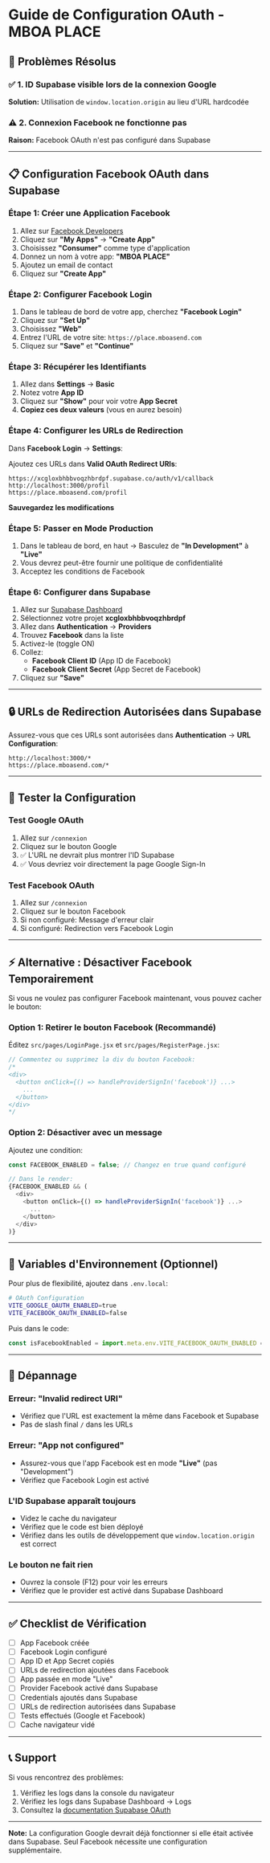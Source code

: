 # Guide de Configuration OAuth - MBOA PLACE

## 🔧 Problèmes Résolus

### ✅ 1. ID Supabase visible lors de la connexion Google
**Solution:** Utilisation de `window.location.origin` au lieu d'URL hardcodée

### ⚠️ 2. Connexion Facebook ne fonctionne pas
**Raison:** Facebook OAuth n'est pas configuré dans Supabase

---

## 📋 Configuration Facebook OAuth dans Supabase

### Étape 1: Créer une Application Facebook

1. Allez sur [Facebook Developers](https://developers.facebook.com/)
2. Cliquez sur **"My Apps"** → **"Create App"**
3. Choisissez **"Consumer"** comme type d'application
4. Donnez un nom à votre app: **"MBOA PLACE"**
5. Ajoutez un email de contact
6. Cliquez sur **"Create App"**

### Étape 2: Configurer Facebook Login

1. Dans le tableau de bord de votre app, cherchez **"Facebook Login"**
2. Cliquez sur **"Set Up"**
3. Choisissez **"Web"**
4. Entrez l'URL de votre site: `https://place.mboasend.com`
5. Cliquez sur **"Save"** et **"Continue"**

### Étape 3: Récupérer les Identifiants

1. Allez dans **Settings** → **Basic**
2. Notez votre **App ID**
3. Cliquez sur **"Show"** pour voir votre **App Secret**
4. **Copiez ces deux valeurs** (vous en aurez besoin)

### Étape 4: Configurer les URLs de Redirection

Dans **Facebook Login** → **Settings**:

Ajoutez ces URLs dans **Valid OAuth Redirect URIs**:
```
https://xcgloxbhbbvoqzhbrdpf.supabase.co/auth/v1/callback
http://localhost:3000/profil
https://place.mboasend.com/profil
```

**Sauvegardez les modifications**

### Étape 5: Passer en Mode Production

1. Dans le tableau de bord, en haut → Basculez de **"In Development"** à **"Live"**
2. Vous devrez peut-être fournir une politique de confidentialité
3. Acceptez les conditions de Facebook

### Étape 6: Configurer dans Supabase

1. Allez sur [Supabase Dashboard](https://app.supabase.com)
2. Sélectionnez votre projet **xcgloxbhbbvoqzhbrdpf**
3. Allez dans **Authentication** → **Providers**
4. Trouvez **Facebook** dans la liste
5. Activez-le (toggle ON)
6. Collez:
   - **Facebook Client ID** (App ID de Facebook)
   - **Facebook Client Secret** (App Secret de Facebook)
7. Cliquez sur **"Save"**

---

## 🔒 URLs de Redirection Autorisées dans Supabase

Assurez-vous que ces URLs sont autorisées dans **Authentication** → **URL Configuration**:

```
http://localhost:3000/*
https://place.mboasend.com/*
```

---

## 🧪 Tester la Configuration

### Test Google OAuth
1. Allez sur `/connexion`
2. Cliquez sur le bouton Google
3. ✅ L'URL ne devrait plus montrer l'ID Supabase
4. ✅ Vous devriez voir directement la page Google Sign-In

### Test Facebook OAuth
1. Allez sur `/connexion`
2. Cliquez sur le bouton Facebook
3. Si non configuré: Message d'erreur clair
4. Si configuré: Redirection vers Facebook Login

---

## ⚡ Alternative : Désactiver Facebook Temporairement

Si vous ne voulez pas configurer Facebook maintenant, vous pouvez cacher le bouton:

### Option 1: Retirer le bouton Facebook (Recommandé)

Éditez `src/pages/LoginPage.jsx` et `src/pages/RegisterPage.jsx`:

```javascript
// Commentez ou supprimez la div du bouton Facebook:
/*
<div>
  <button onClick={() => handleProviderSignIn('facebook')} ...>
    ...
  </button>
</div>
*/
```

### Option 2: Désactiver avec un message

Ajoutez une condition:

```javascript
const FACEBOOK_ENABLED = false; // Changez en true quand configuré

// Dans le render:
{FACEBOOK_ENABLED && (
  <div>
    <button onClick={() => handleProviderSignIn('facebook')} ...>
      ...
    </button>
  </div>
)}
```

---

## 📝 Variables d'Environnement (Optionnel)

Pour plus de flexibilité, ajoutez dans `.env.local`:

```bash
# OAuth Configuration
VITE_GOOGLE_OAUTH_ENABLED=true
VITE_FACEBOOK_OAUTH_ENABLED=false
```

Puis dans le code:

```javascript
const isFacebookEnabled = import.meta.env.VITE_FACEBOOK_OAUTH_ENABLED === 'true';
```

---

## 🐛 Dépannage

### Erreur: "Invalid redirect URI"
- Vérifiez que l'URL est exactement la même dans Facebook et Supabase
- Pas de slash final `/` dans les URLs

### Erreur: "App not configured"
- Assurez-vous que l'app Facebook est en mode **"Live"** (pas "Development")
- Vérifiez que Facebook Login est activé

### L'ID Supabase apparaît toujours
- Videz le cache du navigateur
- Vérifiez que le code est bien déployé
- Vérifiez dans les outils de développement que `window.location.origin` est correct

### Le bouton ne fait rien
- Ouvrez la console (F12) pour voir les erreurs
- Vérifiez que le provider est activé dans Supabase Dashboard

---

## ✅ Checklist de Vérification

- [ ] App Facebook créée
- [ ] Facebook Login configuré
- [ ] App ID et App Secret copiés
- [ ] URLs de redirection ajoutées dans Facebook
- [ ] App passée en mode "Live"
- [ ] Provider Facebook activé dans Supabase
- [ ] Credentials ajoutés dans Supabase
- [ ] URLs de redirection autorisées dans Supabase
- [ ] Tests effectués (Google et Facebook)
- [ ] Cache navigateur vidé

---

## 📞 Support

Si vous rencontrez des problèmes:
1. Vérifiez les logs dans la console du navigateur
2. Vérifiez les logs dans Supabase Dashboard → Logs
3. Consultez la [documentation Supabase OAuth](https://supabase.com/docs/guides/auth/social-login/auth-facebook)

---

**Note:** La configuration Google devrait déjà fonctionner si elle était activée dans Supabase. Seul Facebook nécessite une configuration supplémentaire.
